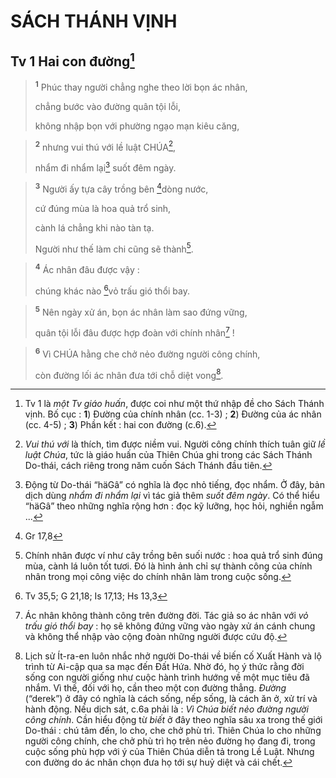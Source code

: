# SÁCH THÁNH VỊNH
## Tv 1 Hai con đường[^1]

> <sup><b>1</b></sup> Phúc thay người chẳng nghe theo lời bọn ác nhân,
> 
> chẳng bước vào đường quân tội lỗi,
> 
> không nhập bọn với phường ngạo mạn kiêu căng,
>


> <sup><b>2</b></sup> nhưng vui thú với lề luật CHÚA[^2],
> 
> nhẩm đi nhẩm lại[^3] suốt đêm ngày.
>


> <sup><b>3</b></sup> Người ấy tựa cây trồng bên [^1*]dòng nước,
> 
> cứ đúng mùa là hoa quả trổ sinh,
> 
> cành lá chẳng khi nào tàn tạ.
> 
> Người như thế làm chi cũng sẽ thành[^4].
>


> <sup><b>4</b></sup> Ác nhân đâu được vậy :
> 
> chúng khác nào [^2*]vỏ trấu gió thổi bay.
>


> <sup><b>5</b></sup> Nên ngày xử án, bọn ác nhân làm sao đứng vững,
> 
> quân tội lỗi đâu được hợp đoàn với chính nhân[^5] !
>


> <sup><b>6</b></sup> Vì CHÚA hằng che chở nẻo đường người công chính,
> 
> còn đường lối ác nhân đưa tới chỗ diệt vong[^6].
>

[^1]: Tv 1 là <i>một Tv giáo huấn</i>, được coi như một thứ nhập đề cho Sách Thánh vịnh. Bố cục : <b>1</b>) Đường của chính nhân (cc. 1-3) ; <b>2</b>) Đường của ác nhân (cc. 4-5) ; <b>3</b>) Phần kết : hai con đường (c.6).
[^2]: <i>Vui thú với</i> là thích, tìm được niềm vui. Người công chính thích tuân giữ <i>lề luật Chúa</i>, tức là giáo huấn của Thiên Chúa ghi trong các Sách Thánh Do-thái, cách riêng trong năm cuốn Sách Thánh đầu tiên.
[^3]: Động từ Do-thái “<span class="hebrew-translit">häGâ</span>” có nghĩa là đọc nhỏ tiếng, đọc nhẩm. Ở đây, bản dịch dùng <i>nhẩm đi nhẩm lại</i> vì tác giả thêm <i>suốt đêm ngày</i>. Có thể hiểu “<span class="hebrew-translit">häGâ</span>” theo những nghĩa rộng hơn : đọc kỹ lưỡng, học hỏi, nghiền ngẫm ...
[^4]: Chính nhân được ví như cây trồng bên suối nước : hoa quả trổ sinh đúng mùa, cành lá luôn tốt tươi. Đó là hình ảnh chỉ sự thành công của chính nhân trong mọi công việc do chính nhân làm trong cuộc sống.
[^5]: Ác nhân không thành công trên đường đời. Tác giả so ác nhân với <i>vỏ trấu gió thổi bay</i> : họ sẽ không đứng vững vào ngày xử án cánh chung và không thể nhập vào cộng đoàn những người được cứu độ.
[^6]: Lịch sử Ít-ra-en luôn nhắc nhở người Do-thái về biến cố Xuất Hành và lộ trình từ Ai-cập qua sa mạc đến Đất Hứa. Nhờ đó, họ ý thức rằng đời sống con người giống như cuộc hành trình hướng về một mục tiêu đã nhắm. Vì thế, đối với họ, cần theo một con đường thẳng. <i>Đường</i> (“derek”) ở đây có nghĩa là cách sống, nếp sống, là cách ăn ở, xử trí và hành động. Nếu dịch sát, c.6a phải là : <i>Vì Chúa biết nẻo đường người công chính</i>. Cần hiểu động từ <i>biết</i> ở đây theo nghĩa sâu xa trong thế giới Do-thái : chú tâm đến, lo cho, che chở phù trì. Thiên Chúa lo cho những người công chính, che chở phù trì họ trên nẻo đường họ đang đi, trong cuộc sống phù hợp với ý của Thiên Chúa diễn tả trong Lề Luật. Nhưng con đường do ác nhân chọn đưa họ tới sự huỷ diệt và cái chết.
[^1*]: Gr 17,8
[^2*]: Tv 35,5; G 21,18; Is 17,13; Hs 13,3

